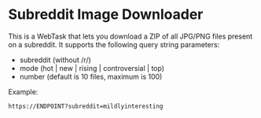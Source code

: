 # Subreddit Image Downloader
This is a WebTask that lets you download a ZIP of all JPG/PNG files present on a subreddit. It supports the following query string parameters:
- subreddit (without /r/)
- mode (hot | new | rising | controversial | top)
- number (default is 10 files, maximum is 100)

Example:

```
https://ENDPOINT?subreddit=mildlyinteresting
```
